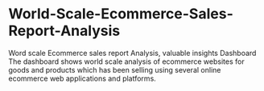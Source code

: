 # World-Scale-Ecommerce-Sales-Report-Analysis
Word scale Ecommerce sales report Analysis, valuable insights Dashboard 
The dashboard shows world scale analysis of ecommerce websites for goods and products which has been selling using several online ecommerce web applications and platforms.
